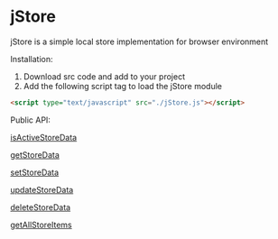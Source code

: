 # jStore

jStore is a simple local store implementation for browser environment

Installation:

1. Download src code and add to your project
2. Add the following script tag to load the jStore module
```html
<script type="text/javascript" src="./jStore.js"></script>
```

Public API:

[isActiveStoreData](jStore.js#L136)

[getStoreData](jStore.js#L147)

[setStoreData](jStore.js#L158)

[updateStoreData](jStore.js#L177)

[deleteStoreData](jStore.js#L189)

[getAllStoreItems](jStore.js#L199)




